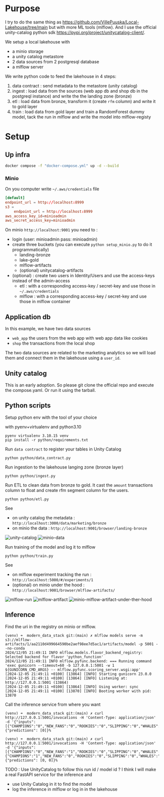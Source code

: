 # Purpose

I try to do the same thing as https://github.com/VillePuuska/Local-Lakehouse/tree/main but with more ML tools (mlflow).
And I use the official unity-catalog python sdk https://pypi.org/project/unitycatalog-client/.

We setup a local lakehouse with
- a minio storage
- a unity catalog metastore
- 2 data sources from 2 postgresql database
- a mlflow server

We write python code to feed the lakehouse in 4 steps:

1) data contract : send metadata to the metastore (unity catalog)
2) ingest : load data from the sources (web app db and shop db in the postgreql instance) and write the the landing zone (bronze)
3) etl : load data from bronze, transform it (create `rfm` column) and write it to gold layer
4) train : load data from gold layer and train a RandomForest dummy model, tack the run in mlflow and write the model into mlflow-registy

# Setup

## Up infra

````bash
docker compose -f "docker-compose.yml" up -d --build
````

### Minio

On you computer write `~/.aws/credentials` file
````conf
[default]
endpoint_url = http://localhost:8999
s3 =
    endpoint_url = http://localhost:8999
aws_access_key_id=minioadmin
aws_secret_access_key=minioadmin
````

On minio `http://localhost:9001` you need to :
- login (user: minioadmin pass: minioadmin)
- create three buckets (you can execute `python setup_minio.py` to do it programmatically)
    - landing-bronze
    - lake-gold
    - mlflow-artifacts
    - (optional) unitycatalog-artifacts
- (optional) : create two users in Identity/Users and use the access-keys instead of the admin-access
    - etl : with a corresponding access-key / secret-key and use those in `~/.aws/credentials`
    - mlflow : with a corresponding access-key / secret-key and use those in mlflow container

## Application db

In this example, we have two data sources
- `web_app` the users from the web app with web app data like cookies
- `shop` the transactions from the local shop

The two data sources are related to the marketing analytics so we will load them and connect them in the lakehouse using a `user_id`.

## Unity catalog

This is an early adoption. So please git clone the official repo and execute the compose.yaml.
Or run it using the tarball.


## Python scripts
Setup python env with the tool of your choice

with pyenv+virtualenv and python3.10
````
pyenv virtualenv 3.10.15 venv
pip install -r python/requirements.txt
````
Run `data contract` to register your tables in Unity Catalog
````
python python/data_contract.py
````

Run ingestion to the lakehouse langing zone (bronze layer)
````
python python/ingest.py
````
Run ETL to clean data from bronze to gold. It cast the `amount` transactions column to float and create rfm segment column for the users.
````
python python/etl.py
````

See 
 - on unity catalog the metadata : `http://localhost:3000/data/marketing/bronze`
 - on minio the data : `http://localhost:9001/browser/landing-bronze`

![unity-catalog](docs/unity-ui.png "Unity Catalog")
![minio-data](docs/minio-landing-data.png "Minio Landing Data")

Run training of the model and log it to mlflow
````
python python/train.py
````

See 
 - on mlflow experiment tracking the run : `http://localhost:5000/#/experiments/1`
 - (optional) on minio under the hood : `http://localhost:9001/browser/mlflow-artifacts/`

![mlflow-run](docs/mlflow-run.png)
![mlflow-artifact](docs/mlflow-artifact.png)
![minio-mlflow-artifact-under-ther-hood](docs/minio-mlflow-artifact-under-the-hood.png)
## Inference

Find the uri in the registry on minio or mlflow.

````console
(venv) ➜  modern_data_stack git:(main) ✗ mlflow models serve -m s3://mlflow-artifacts/1/aa2110d499664590be2aef98ee7d5ac1/artifacts/model -p 5001 --no-conda
2024/12/05 21:49:11 INFO mlflow.models.flavor_backend_registry: Selected backend for flavor 'python_function'
2024/12/05 21:49:11 INFO mlflow.pyfunc.backend: === Running command 'exec gunicorn --timeout=60 -b 127.0.0.1:5001 -w 1 ${GUNICORN_CMD_ARGS} -- mlflow.pyfunc.scoring_server.wsgi:app'
[2024-12-05 21:49:11 +0100] [13864] [INFO] Starting gunicorn 23.0.0
[2024-12-05 21:49:11 +0100] [13864] [INFO] Listening at: http://127.0.0.1:5001 (13864)
[2024-12-05 21:49:11 +0100] [13864] [INFO] Using worker: sync
[2024-12-05 21:49:11 +0100] [13870] [INFO] Booting worker with pid: 13870
````

Call the inference service from where you want

````console
(venv) ➜  modern_data_stack git:(main) ✗ curl http://127.0.0.1:5001/invocations -H 'Content-Type: application/json' -d '{"inputs":[{"CHAMPIONS":"0","NEW_FANS":"0","ROOKIES":"0","SLIPPING":"0","WHALES":"1"}]}'
{"predictions": [0]}%  
````

```console
(venv) ➜  modern_data_stack git:(main) ✗ curl http://127.0.0.1:5001/invocations -H 'Content-Type: application/json' -d '{"inputs":[{"CHAMPIONS":"0","NEW_FANS":"1","ROOKIES":"0","SLIPPING":"0","WHALES":"0"},{"CHAMPIONS":"1","NEW_FANS":"0","ROOKIES":"0","SLIPPING":"0","WHALES":"0"}]}'
{"predictions": [0, 0]}%  
```

TODO : Use UnityCatalog to follow this run id / model id ?
I think I will make a real FastAPI service for the inference and 
- use Unity Catalog in it to find the model
- log the inference in mlflow or log in in the lakehouse
